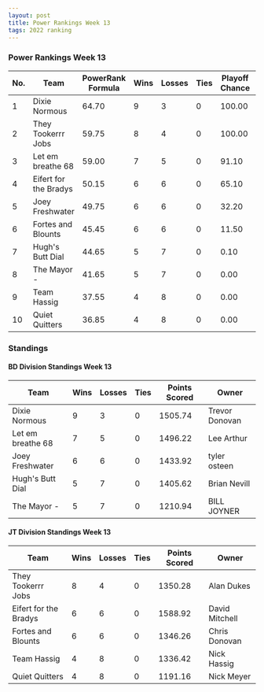 ```yaml
---
layout: post
title: Power Rankings Week 13
tags: 2022 ranking
---
```


### Power Rankings Week 13

|   No. | Team                   |   PowerRank Formula |   Wins |   Losses |   Ties |   Playoff Chance |   Points Scored | Owner           |
|-------|------------------------|---------------------|--------|----------|--------|------------------|-----------------|-----------------|
|     1 | Dixie Normous          |               64.70 |      9 |        3 |      0 |           100.00 |         1505.74 | Trevor  Donovan |
|     2 | They Tookerrr Jobs     |               59.75 |      8 |        4 |      0 |           100.00 |         1350.28 | Alan Dukes      |
|     3 | Let em breathe 68      |               59.00 |      7 |        5 |      0 |            91.10 |         1496.22 | Lee Arthur      |
|     4 | Eifert  for the Bradys |               50.15 |      6 |        6 |      0 |            65.10 |         1588.92 | David Mitchell  |
|     5 | Joey Freshwater        |               49.75 |      6 |        6 |      0 |            32.20 |         1433.92 | tyler osteen    |
|     6 | Fortes and Blounts     |               45.45 |      6 |        6 |      0 |            11.50 |         1346.26 | Chris Donovan   |
|     7 | Hugh's  Butt Dial      |               44.65 |      5 |        7 |      0 |             0.10 |         1405.62 | Brian Nevill    |
|     8 | The Mayor -            |               41.65 |      5 |        7 |      0 |             0.00 |         1210.94 | BILL JOYNER     |
|     9 | Team  Hassig           |               37.55 |      4 |        8 |      0 |             0.00 |         1336.42 | Nick Hassig     |
|    10 | Quiet Quitters         |               36.85 |      4 |        8 |      0 |             0.00 |         1191.16 | Nick Meyer      |

### Standings

#### BD Division Standings Week 13

| Team              |   Wins |   Losses |   Ties |   Points Scored | Owner           |
|-------------------|--------|----------|--------|-----------------|-----------------|
| Dixie Normous     |      9 |        3 |      0 |         1505.74 | Trevor  Donovan |
| Let em breathe 68 |      7 |        5 |      0 |         1496.22 | Lee Arthur      |
| Joey Freshwater   |      6 |        6 |      0 |         1433.92 | tyler osteen    |
| Hugh's  Butt Dial |      5 |        7 |      0 |         1405.62 | Brian Nevill    |
| The Mayor -       |      5 |        7 |      0 |         1210.94 | BILL JOYNER     |

#### JT Division Standings Week 13

| Team                   |   Wins |   Losses |   Ties |   Points Scored | Owner          |
|------------------------|--------|----------|--------|-----------------|----------------|
| They Tookerrr Jobs     |      8 |        4 |      0 |         1350.28 | Alan Dukes     |
| Eifert  for the Bradys |      6 |        6 |      0 |         1588.92 | David Mitchell |
| Fortes and Blounts     |      6 |        6 |      0 |         1346.26 | Chris Donovan  |
| Team  Hassig           |      4 |        8 |      0 |         1336.42 | Nick Hassig    |
| Quiet Quitters         |      4 |        8 |      0 |         1191.16 | Nick Meyer     |
